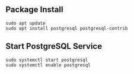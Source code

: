 ## Package Install
```
sudo apt update
sudo apt install postgresql postgresql-contrib
```

## Start PostgreSQL Service
```
sudo systemctl start postgresql
sudo systemctl enable postgresql
```